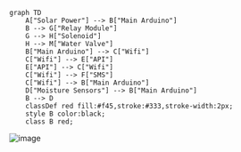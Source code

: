 ```mermaid
graph TD
    A["Solar Power"] --> B["Main Arduino"]
    B --> G["Relay Module"]
    G --> H["Solenoid"]
    H --> M["Water Valve"]
    B["Main Arduino"] --> C["Wifi"]
    C["Wifi"] --> E["API"]
    E["API"] --> C["Wifi"]
    C["Wifi"] --> F["SMS"]
    C["Wifi"] --> B["Main Arduino"]
    D["Moisture Sensors"] --> B["Main Arduino"]
    B --> D
    classDef red fill:#f45,stroke:#333,stroke-width:2px;
    style B color:black;
    class B red;
```
![image](https://github.com/user-attachments/assets/d68c5a31-e9aa-4860-8424-8cb221ad2543)
